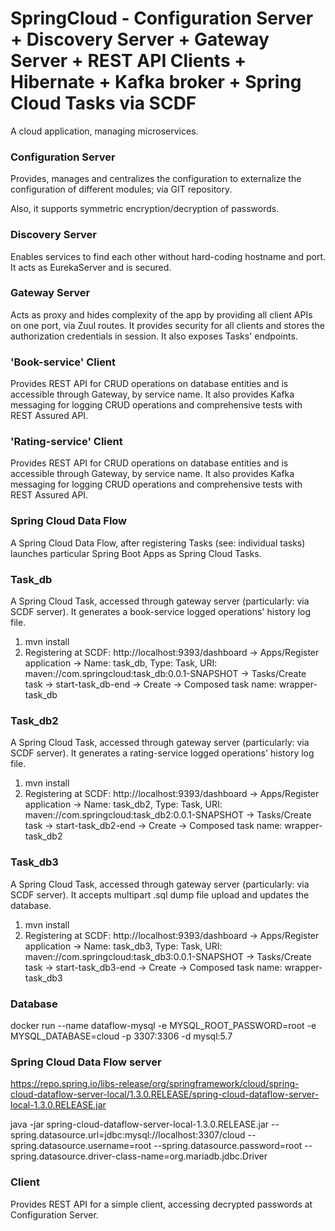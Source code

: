 # SpringCloud - Configuration Server + Discovery Server + Gateway Server + REST API Clients + Hibernate + Kafka broker + Spring Cloud Tasks via SCDF

A cloud application, managing microservices.

### Configuration Server
Provides, manages and centralizes the configuration to externalize the configuration of different modules; via GIT repository.

Also, it supports symmetric encryption/decryption of passwords.

### Discovery Server
Enables services to find each other without hard-coding hostname and port. It acts as EurekaServer and is secured.

### Gateway Server
Acts as proxy and hides complexity of the app by providing all client APIs on one port, via Zuul routes. It provides security
for all clients and stores the authorization credentials in session. It also exposes Tasks' endpoints.

### 'Book-service' Client
Provides REST API for CRUD operations on database entities and is accessible through Gateway, by service name. It also provides Kafka messaging for logging CRUD operations and comprehensive tests with REST Assured API.

### 'Rating-service' Client
Provides REST API for CRUD operations on database entities and is accessible through Gateway, by service name. It also provides Kafka messaging for logging CRUD operations and comprehensive tests with REST Assured API.

### Spring Cloud Data Flow
A Spring Cloud Data Flow, after registering Tasks (see: individual tasks) launches particular Spring Boot Apps as Spring Cloud Tasks.

### Task_db
A Spring Cloud Task, accessed through gateway server (particularly: via SCDF server). It generates a book-service logged operations' history log file.

1. mvn install
2. Registering at SCDF: http://localhost:9393/dashboard -> Apps/Register application -> Name: task_db, Type: Task, URI: maven://com.springcloud:task_db:0.0.1-SNAPSHOT -> Tasks/Create task -> start-task_db-end -> Create -> Composed task name: wrapper-task_db 

### Task_db2
A Spring Cloud Task, accessed through gateway server (particularly: via SCDF server). It generates a rating-service logged operations' history log file.

1. mvn install
2. Registering at SCDF: http://localhost:9393/dashboard -> Apps/Register application -> Name: task_db2, Type: Task, URI: maven://com.springcloud:task_db2:0.0.1-SNAPSHOT -> Tasks/Create task -> start-task_db2-end -> Create -> Composed task name: wrapper-task_db2

### Task_db3
A Spring Cloud Task, accessed through gateway server (particularly: via SCDF server). It accepts multipart .sql dump file upload and updates the database.

1. mvn install
2. Registering at SCDF: http://localhost:9393/dashboard -> Apps/Register application -> Name: task_db3, Type: Task, URI: maven://com.springcloud:task_db3:0.0.1-SNAPSHOT -> Tasks/Create task -> start-task_db3-end -> Create -> Composed task name: wrapper-task_db3


### Database
docker run --name dataflow-mysql -e MYSQL_ROOT_PASSWORD=root -e MYSQL_DATABASE=cloud -p 3307:3306 -d mysql:5.7


### Spring Cloud Data Flow server
https://repo.spring.io/libs-release/org/springframework/cloud/spring-cloud-dataflow-server-local/1.3.0.RELEASE/spring-cloud-dataflow-server-local-1.3.0.RELEASE.jar

java -jar spring-cloud-dataflow-server-local-1.3.0.RELEASE.jar --spring.datasource.url=jdbc:mysql://localhost:3307/cloud --spring.datasource.username=root --spring.datasource.password=root --spring.datasource.driver-class-name=org.mariadb.jdbc.Driver

### Client
Provides REST API for a simple client, accessing decrypted passwords at Configuration Server.
